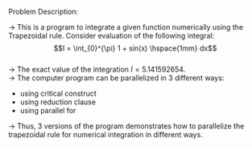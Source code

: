 Problem Description:  

-> This is a program to integrate a given function numerically using the Trapezoidal rule. Consider evaluation of the following integral:  
$$I = \int_{0}^{\pi} 1 + sin(x) \hspace{1mm} dx$$  
-> The exact value of the integration $I = 5.141592654$.  
-> The computer program can be parallelized in 3 different ways:  
- using critical construct
- using reduction clause
- using parallel for

-> Thus, 3 versions of the program demonstrates how to parallelize the trapezoidal rule for numerical integration in different ways. 
